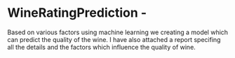 # WineRatingPrediction - 
Based on various factors using machine learning we creating a model which can predict the quality of the wine. I have also attached a report specifing all the details and the factors which influence the quality of wine.
